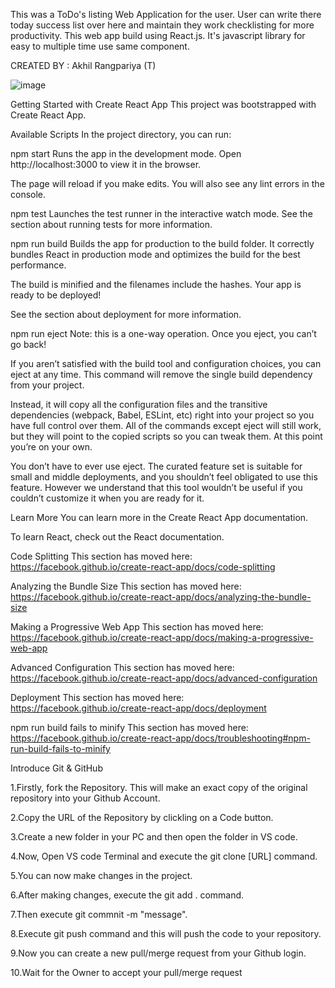 This was a ToDo's listing Web Application for the user. User can write there today success list over here and maintain they work checklisting for more productivity. This web app build using React.js. It's javascript library for easy to multiple time use same component.

CREATED BY : Akhil Rangpariya (T)

![image](https://user-images.githubusercontent.com/99761772/209706438-46f8170b-2bb6-4d2d-b356-5ef2fb95caef.png)




Getting Started with Create React App
This project was bootstrapped with Create React App.

Available Scripts
In the project directory, you can run:

npm start
Runs the app in the development mode.
Open http://localhost:3000 to view it in the browser.

The page will reload if you make edits.
You will also see any lint errors in the console.

npm test
Launches the test runner in the interactive watch mode.
See the section about running tests for more information.

npm run build
Builds the app for production to the build folder.
It correctly bundles React in production mode and optimizes the build for the best performance.

The build is minified and the filenames include the hashes.
Your app is ready to be deployed!

See the section about deployment for more information.

npm run eject
Note: this is a one-way operation. Once you eject, you can’t go back!

If you aren’t satisfied with the build tool and configuration choices, you can eject at any time. This command will remove the single build dependency from your project.

Instead, it will copy all the configuration files and the transitive dependencies (webpack, Babel, ESLint, etc) right into your project so you have full control over them. All of the commands except eject will still work, but they will point to the copied scripts so you can tweak them. At this point you’re on your own.

You don’t have to ever use eject. The curated feature set is suitable for small and middle deployments, and you shouldn’t feel obligated to use this feature. However we understand that this tool wouldn’t be useful if you couldn’t customize it when you are ready for it.

Learn More
You can learn more in the Create React App documentation.

To learn React, check out the React documentation.

Code Splitting
This section has moved here: https://facebook.github.io/create-react-app/docs/code-splitting

Analyzing the Bundle Size
This section has moved here: https://facebook.github.io/create-react-app/docs/analyzing-the-bundle-size

Making a Progressive Web App
This section has moved here: https://facebook.github.io/create-react-app/docs/making-a-progressive-web-app

Advanced Configuration
This section has moved here: https://facebook.github.io/create-react-app/docs/advanced-configuration

Deployment
This section has moved here: https://facebook.github.io/create-react-app/docs/deployment

npm run build fails to minify
This section has moved here: https://facebook.github.io/create-react-app/docs/troubleshooting#npm-run-build-fails-to-minify

Introduce Git & GitHub

1.Firstly, fork the Repository. This will make an exact copy of the original repository into your Github Account.

2.Copy the URL of the Repository by clickling on a Code button.

3.Create a new folder in your PC and then open the folder in VS code.

4.Now, Open VS code Terminal and execute the git clone [URL] command.

5.You can now make changes in the project.

6.After making changes, execute the git add . command.

7.Then execute git commnit -m "message".

8.Execute git push command and this will push the code to your repository.

9.Now you can create a new pull/merge request from your Github login.

10.Wait for the Owner to accept your pull/merge request
